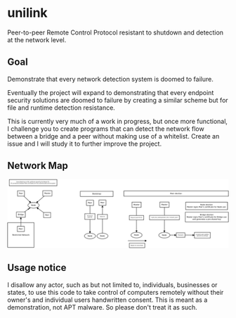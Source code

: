 # unilink
Peer-to-peer Remote Control Protocol resistant to shutdown and detection at the network level.

## Goal
Demonstrate that every network detection system is doomed to failure.

Eventually the project will expand to demonstrating that every endpoint security solutions are doomed to failure by creating a similar scheme but for file and runtime detection resistance.

This is currently very much of a work in progress, but once more functional, I challenge you to create programs that can detect the network flow between a bridge and a peer without making use of a whitelist. Create an issue and I will study it to further improve the project.

## Network Map

![Network Architecture](Network.jpg?raw=true)

## Usage notice
I disallow any actor, such as but not limited to, individuals, businesses or states, to use this code to take control of computers remotely without their owner's and individual users handwritten consent. This is meant as a demonstration, not APT malware. So please don't treat it as such.
